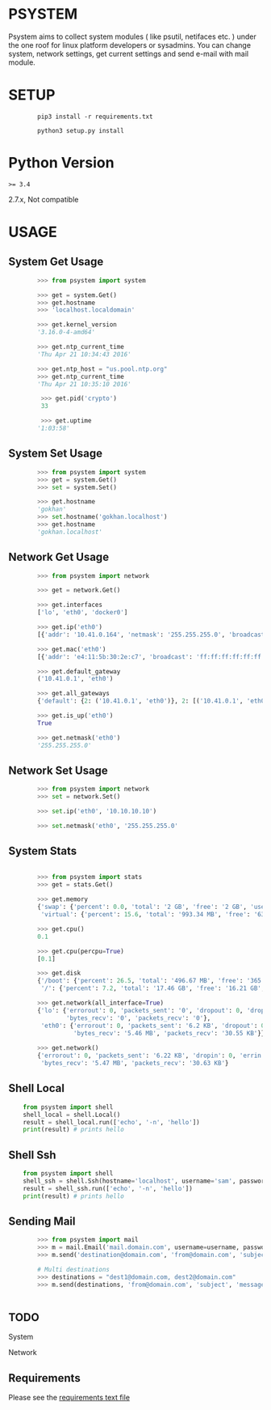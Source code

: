 # PSYSTEM

Psystem aims to collect system modules ( like psutil, netifaces etc. ) under the one roof 
for linux platform developers or sysadmins. You can change system, network settings, 
get current settings and send e-mail with mail module.

# SETUP

```
        pip3 install -r requirements.txt

        python3 setup.py install
```

# Python Version

```
>= 3.4

```
2.7.x, Not compatible

# USAGE

## System Get Usage

```python
        >>> from psystem import system

        >>> get = system.Get()
        >>> get.hostname
        >>> 'localhost.localdomain'

        >>> get.kernel_version
        '3.16.0-4-amd64'

        >>> get.ntp_current_time
        'Thu Apr 21 10:34:43 2016'

        >>> get.ntp_host = "us.pool.ntp.org"
        >>> get.ntp_current_time
        'Thu Apr 21 10:35:10 2016'

         >>> get.pid('crypto')
         33

         >>> get.uptime
        '1:03:58'

```

## System Set Usage

```python
        >>> from psystem import system
        >>> get = system.Get()
        >>> set = system.Set()

        >>> get.hostname
        'gokhan'
        >>> set.hostname('gokhan.localhost')
        >>> get.hostname
        'gokhan.localhost'


```

## Network Get Usage

```python
        >>> from psystem import network

        >>> get = network.Get()

        >>> get.interfaces
        ['lo', 'eth0', 'docker0']

        >>> get.ip('eth0')
        [{'addr': '10.41.0.164', 'netmask': '255.255.255.0', 'broadcast': '10.41.0.255'}]

        >>> get.mac('eth0')
        [{'addr': 'e4:11:5b:30:2e:c7', 'broadcast': 'ff:ff:ff:ff:ff:ff'}]

        >>> get.default_gateway
        ('10.41.0.1', 'eth0')

        >>> get.all_gateways
        {'default': {2: ('10.41.0.1', 'eth0')}, 2: [('10.41.0.1', 'eth0', True)]}

        >>> get.is_up('eth0')
        True

        >>> get.netmask('eth0')
        '255.255.255.0'
```

## Network Set Usage

```python
        >>> from psystem import network
        >>> set = network.Set()

        >>> set.ip('eth0', '10.10.10.10')

        >>> set.netmask('eth0', '255.255.255.0'
```

## System Stats

```python

        >>> from psystem import stats
        >>> get = stats.Get()
        
        >>> get.memory
        {'swap': {'percent': 0.0, 'total': '2 GB', 'free': '2 GB', 'used': '0'}, 
         'virtual': {'percent': 15.6, 'total': '993.34 MB', 'free': '631.95 MB', 'used': '361.39 MB'}}

        >>> get.cpu()
        0.1

        >>> get.cpu(percpu=True)
        [0.1]

        >>> get.disk
        {'/boot': {'percent': 26.5, 'total': '496.67 MB', 'free': '365.29 MB', 'used': '131.38 MB'}, 
         '/': {'percent': 7.2, 'total': '17.46 GB', 'free': '16.21 GB', 'used': '1.25 GB'}}

        >>> get.network(all_interface=True)
        {'lo': {'errorout': 0, 'packets_sent': '0', 'dropout': 0, 'dropin': 0, 'errin': 0, 'bytes_send': '0',
                'bytes_recv': '0', 'packets_recv': '0'},
         'eth0': {'errorout': 0, 'packets_sent': '6.2 KB', 'dropout': 0, 'dropin': 0, 'errin': 0, 'bytes_send': '683.88 KB',
                  'bytes_recv': '5.46 MB', 'packets_recv': '30.55 KB'}}
        
        >>> get.network()
        {'errorout': 0, 'packets_sent': '6.22 KB', 'dropin': 0, 'errin': 0, 'dropout': 0, 'bytes_sent': '686.43 KB',
         'bytes_recv': '5.47 MB', 'packets_recv': '30.63 KB'}


```

## Shell Local
```python
    from psystem import shell
    shell_local = shell.Local()
    result = shell_local.run(['echo', '-n', 'hello'])
    print(result) # prints hello
```

## Shell Ssh
```python
    from psystem import shell
    shell_ssh = shell.Ssh(hostname='localhost', username='sam', password='password1')
    result = shell_ssh.run(['echo', '-n', 'hello'])
    print(result) # prints hello
```

## Sending Mail
```python
        >>> from psystem import mail
        >>> m = mail.Email('mail.domain.com', username=username, password=password, port=587)
        >>> m.send('destination@domain.com', 'from@domain.com', 'subject', 'message')

        # Multi destinations
        >>> destinations = "dest1@domain.com, dest2@domain.com"
        >>> m.send(destinations, 'from@domain.com', 'subject', 'message')
        
```

## TODO

System

Network

## Requirements

Please see the [requirements text file](requirements.txt)
